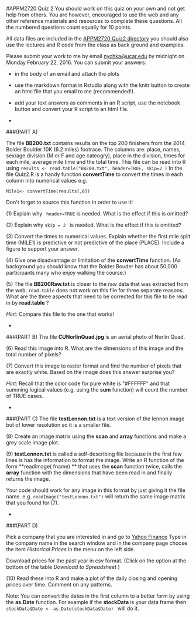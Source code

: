 #APPM2720 Quiz 2
You should work on this quiz on your own and not 
get help from others. You are however, encouraged to use the web and any other reference materials  and resources to complete these questions. All the numbered questions count equally for 10 points.  

All data files are included in the [APPM2720 Quiz2 directory](http://www.image.ucar.edu/~nychka/Temp/APPM2720/Quiz2) you should also use the lectures and  R code from the class as back ground and examples. 

Please submit your work to me by email <nychka@ucar.edu> by midnight  on Monday February 22, 2016. You can submit your answers:

-  in the body of an email and attach the plots 
-  use the markdown format in Rstudio along with the knitr button to create an html file that you email to me (recommended!). 
-  add your text answers as comments in an R script, use the notebook button and convert your R script to an html file.
  
-
###(PART A)

The file **BB200.txt** contains 
results on the top 200 finishers from the 2014 Bolder Boulder 10K (6.2 miles) footrace. 
 The  columns are: place, names, sex/age division
(M or F and age cateogry), place in the division, 
times for each mile, average mile time and the total time. 
 This file can be read into R using 
```` results <- read.table("BB200.txt", header=TRUE, skip=2 ) ````
In the file Quiz2.R is a handy function **convertTime** to convert the
times in each column into numerical values 
e.g. 

```` Mile1<- convertTime(results[,6]) ````

Don't forget to source this function in order to use it!

(1) Explain why ```` header=TRUE```` is needed. What is the effect if this is omitted? 

(2) Explain why ````skip = 2 ```` is needed. What is the effect if this is omitted? 

(3) Convert the times to numerical values. Explain whether the first mile split time (MILE1) is predictive or not predictive of the place (PLACE). Include a figure to support your answer.

(4) Give one disadvantage or limitation of the **convertTime** function. 
(As background you should know that  the Bolder Bouder has about 50,000
participants many who enjoy walking the course.) 

(5) The file **BB200Raw.txt** is closer to the raw data that was extracted from the web. ````read.table```` does not work on this file for three separate reasons. What are the three aspects that need to be corrected for this file to be read in by **read.table** ?

*Hint:* Compare this file to the one that works!

-
###(PART B)
The file **CUNorlinQuad.jpg** is an aerial photo of
Norlin Quad.

(6) Read this image into R. What are the dimensions of this image and the total number of pixels? 

(7) Convert this image to raster format and find the number of pixels that are exactly white. Based on the image does this answer surprise you?

*Hint:* Recall that the color code for pure white is "#FFFFFF" and 
that summing logical values (e.g. using the **sum** function) will count the number of TRUE cases. 

-
###(PART C)
The file **testLennon.txt** is a text version of the lennon image but of lower resolution so it is a smaller file.

(8) Create an image matrix using the **scan** and **array** functions and make a grey scale image plot. 

(9) **testLennon.txt** is called a self-describing file because in the first few lines is has the information to format the image. Write an  R function 
of the form **readImage( fname) ** that uses the **scan** function twice, calls the  **array** function with the dimensions that have been read in and finally  returns the image.
 
Your code should work for any image in this format by just giving it the file name.  e.g. 
````readImage("testLennon.txt")````
will return the same image matrix that you found for (7).

-
###(PART D)

 Pick a company that you are interested in and go to 
 [Yahoo Finance](http://finance.yahoo.com/)
 Type in the company name in the search window and in the company page choose the item *Historical Prices* in the menu on the left side. 

Download prices for the past year in csv format. 
 (Click on the option at the bottom of the table 
*Download to Spreadsheet* )

(10) Read these into R and  make a plot of the daily closing and opening prices over time. Comment on any patterns.

Note: You can convert the dates in the first column to a better form by using the **as.Date** function. For example if the **stockData** is your data frame  then ````stockData$Date <- as.Date(stockData$Date) ```` will do it.  



  







 

 